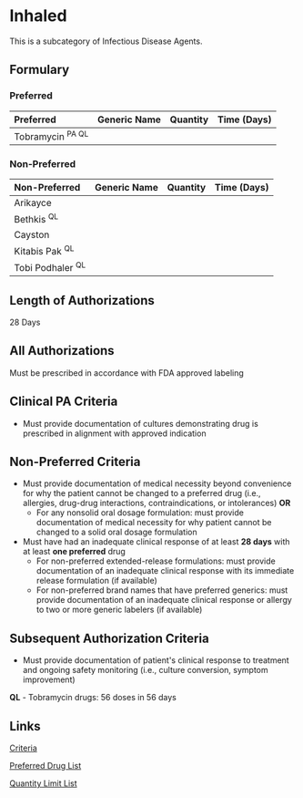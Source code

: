 # Inhaled

This is a subcategory of Infectious Disease Agents.

## Formulary

### Preferred

| Preferred        | Generic Name | Quantity | Time (Days) |
| :--------------- | :----------- | :------: | :---------: |
| Tobramycin <sup>PA QL</sup> |              |          |             |

### Non-Preferred

| Non-Preferred    | Generic Name | Quantity | Time (Days) |
| :--------------- | :----------- | :------: | :---------: |
| Arikayce   |              |          |             |
| Bethkis <sup> QL</sup>       |              |          |             |
| Cayston      |              |          |             |
| Kitabis Pak <sup> QL</sup>    |              |          |             |
| Tobi Podhaler <sup> QL</sup> |              |          |             |

## Length of Authorizations

28 Days

## All Authorizations

Must be prescribed in accordance with FDA approved labeling

## Clinical PA Criteria

- Must provide documentation of cultures demonstrating drug is prescribed in alignment with approved indication

## Non-Preferred Criteria

- Must provide documentation of medical necessity beyond convenience for why the patient cannot be changed to a preferred drug (i.e., allergies, drug-drug interactions, contraindications, or intolerances) **OR**
    - For any nonsolid oral dosage formulation: must provide documentation of medical necessity for why patient cannot be changed to a solid oral dosage formulation
- Must have had an inadequate clinical response of at least **28 days** with at least **one preferred** drug
    - For non-preferred extended-release formulations: must provide documentation of an inadequate clinical response with its immediate release formulation (if available)
    - For non-preferred brand names that have preferred generics: must provide documentation of an inadequate clinical response or allergy to two or more generic labelers (if available)

## Subsequent Authorization Criteria

- Must provide documentation of patient's clinical response to treatment and ongoing safety monitoring (i.e., culture conversion, symptom improvement)

**QL** - Tobramycin drugs: 56 doses in 56 days

## Links

[Criteria](https://pharmacy.medicaid.ohio.gov/sites/default/files/20230101_UPDL%20_Criteria_APPROVED.pdf#page=76)

[Preferred Drug List](https://pharmacy.medicaid.ohio.gov/sites/default/files/20230101_UPDL_APPROVED_12.13.22.pdf#page=26)

[Quantity Limit List](https://pharmacy.medicaid.ohio.gov/sites/default/files/20230101_Ohio_Medicaid_Quantity_Document_APPROVED.pdf)
